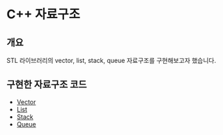 # C++ 자료구조
## 개요
STL 라이브러리의 vector, list, stack, queue 자료구조를 구현해보고자 했습니다. 

## 구현한 자료구조 코드
- [Vector](DataStructures/Vector.h)
- [List](DataStructures/List.h)
- [Stack](DataStructures/Stack.h)
- [Queue](DataStructures/Queue.h)
